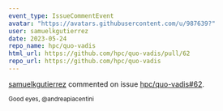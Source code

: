 ```yaml
---
event_type: IssueCommentEvent
avatar: "https://avatars.githubusercontent.com/u/987639?"
user: samuelkgutierrez
date: 2023-05-24
repo_name: hpc/quo-vadis
html_url: https://github.com/hpc/quo-vadis/pull/62
repo_url: https://github.com/hpc/quo-vadis
---
```


<a href='https://github.com/samuelkgutierrez' target='_blank'>samuelkgutierrez</a> commented on issue <a href='https://github.com/hpc/quo-vadis/pull/62' target='_blank'>hpc/quo-vadis#62</a>.

<small>Good eyes, @andreapiacentini 